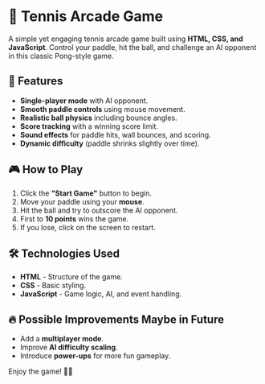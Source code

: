 # 🎾 Tennis Arcade Game

A simple yet engaging tennis arcade game built using **HTML, CSS, and JavaScript**. Control your paddle, hit the ball, and challenge an AI opponent in this classic Pong-style game. 

## 🚀 Features
- **Single-player mode** with AI opponent.
- **Smooth paddle controls** using mouse movement.
- **Realistic ball physics** including bounce angles.
- **Score tracking** with a winning score limit.
- **Sound effects** for paddle hits, wall bounces, and scoring.
- **Dynamic difficulty** (paddle shrinks slightly over time).

## 🎮 How to Play
1. Click the **"Start Game"** button to begin.
2. Move your paddle using your **mouse**.
3. Hit the ball and try to outscore the AI opponent.
4. First to **10 points** wins the game.
5. If you lose, click on the screen to restart.

## 🛠️ Technologies Used
- **HTML** - Structure of the game.
- **CSS** - Basic styling.
- **JavaScript** - Game logic, AI, and event handling.


## 🔥 Possible Improvements Maybe in Future
- Add a **multiplayer mode**.
- Improve **AI difficulty scaling**.
- Introduce **power-ups** for more fun gameplay.

Enjoy the game! 🏓🎉

